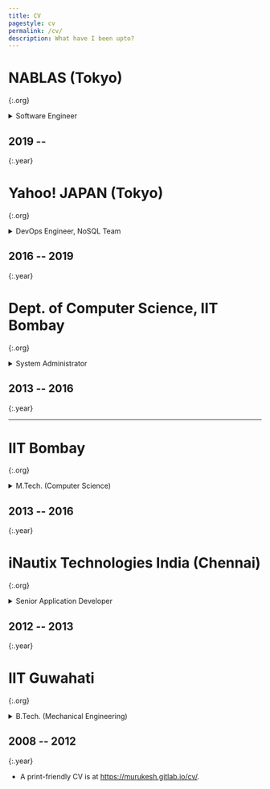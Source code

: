 ```yaml
---
title: CV
pagestyle: cv
permalink: /cv/
description: What have I been upto?
---
```


# NABLAS (Tokyo)
{:.org}

<details markdown="1">
<summary>Software Engineer</summary>
 - Development of v2 of e-learning platform (VueJS, Flask, Kubernetes, GCP)
 - Setup and administration of office network (VPN, DNS, DHCP, LDAP)
 - Setup of office computing cluster (JupyterHub, Docker Swarm, NVIDIA DGX Stations)
 - Platform development for ML research teams
</details>

## 2019 --
{:.year}

<!-- section -->
# Yahoo! JAPAN (Tokyo)
{:.org}

<details markdown="1">
<summary>DevOps Engineer, NoSQL Team</summary>
 - Setup and administration of Cassandra database clusters
 - Develop and maintain tools for automating the above tasks (Chef, Fabric)
 - Test alternative database software and hardware
 - Explore alternative means of deployment (e.g., Kubernetes,  DCOS)
 - Deployments on CentOS, both bare metal and OpenStack.
 - Mentored Yahoo! Japan interns in contributing to OSS in 2017 and 2018
</details>

## 2016 -- 2019
{:.year}

<!-- section -->

# Dept. of Computer Science, IIT Bombay
{:.org}

<details markdown="1">
<summary>System Administrator</summary>
- (Part-time with MTech, 20 hours/week)
- Set up 4-way multi-master synchronised LDAP servers
- Set up an instance of Gitlab for department usage
- Ensured proper management of configuration via git and Puppet
- Created a Debian repository for distributing in-house software
- Split up monolithic webserver for higher reliability and performance
</details>

## 2013 -- 2016
{:.year}

---

# IIT Bombay
{:.org}

<details markdown="1">
<summary>M.Tech. (Computer Science)</summary>
- CPI: 8.37
- M.Tech. Project: **RSA: Side-Channel Attacks**
</details>

## 2013 -- 2016
{:.year}

<!-- section -->

# iNautix Technologies India (Chennai)
{:.org}

<details markdown="1">
<summary>Senior Application Developer</summary>
- Maintenance of legacy C back-end codebase and migration to Java
</details>

## 2012 -- 2013
{:.year}

<!-- section -->

# IIT Guwahati
{:.org}

<details markdown="1">
<summary>B.Tech. (Mechanical Engineering)</summary>
- CPI: 6.69
- B.Tech. Project: **True Modal Control**
</details>

## 2008 -- 2012
{:.year}

<!-- section -->

- A print-friendly CV is at <https://murukesh.gitlab.io/cv/>.
